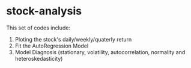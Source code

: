 # stock-analysis
This set of codes include: 
1. Ploting the stock's daily/weekly/quaterly return
2. Fit the AutoRegression Model 
3. Model Diagnosis (stationary, volatility, autocorrelation, normality and heteroskedasticity)

